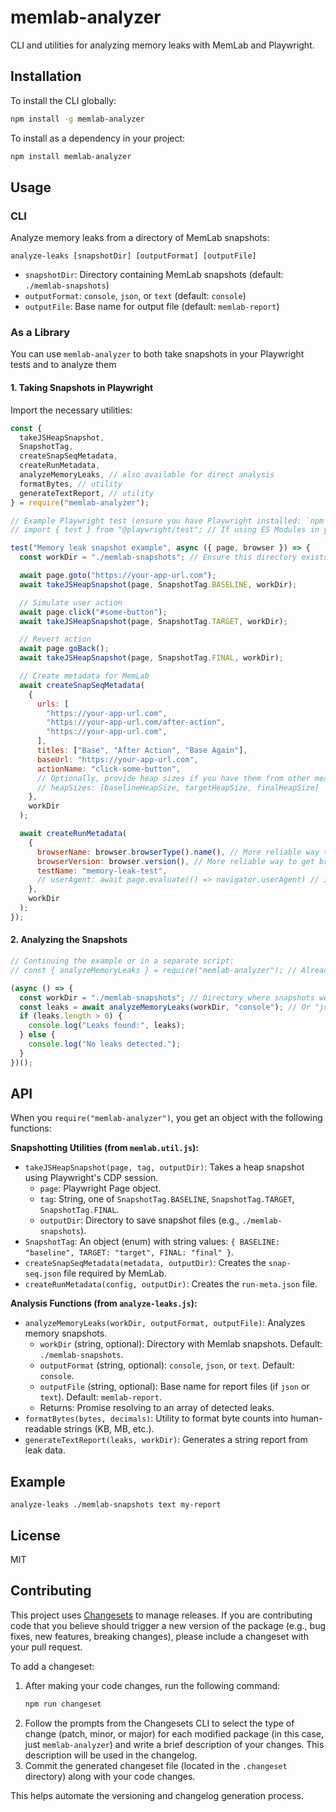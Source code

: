 # memlab-analyzer

CLI and utilities for analyzing memory leaks with MemLab and Playwright.

## Installation

To install the CLI globally:

```bash
npm install -g memlab-analyzer
```

To install as a dependency in your project:

```bash
npm install memlab-analyzer
```

## Usage

### CLI

Analyze memory leaks from a directory of MemLab snapshots:

```
analyze-leaks [snapshotDir] [outputFormat] [outputFile]
```

- `snapshotDir`: Directory containing MemLab snapshots (default: `./memlab-snapshots`)
- `outputFormat`: `console`, `json`, or `text` (default: `console`)
- `outputFile`: Base name for output file (default: `memlab-report`)

### As a Library

You can use `memlab-analyzer` to both take snapshots in your Playwright tests and to analyze them

#### 1. Taking Snapshots in Playwright

Import the necessary utilities:

```js
const {
  takeJSHeapSnapshot,
  SnapshotTag,
  createSnapSeqMetadata,
  createRunMetadata,
  analyzeMemoryLeaks, // also available for direct analysis
  formatBytes, // utility
  generateTextReport, // utility
} = require("memlab-analyzer");

// Example Playwright test (ensure you have Playwright installed: `npm install --save-dev @playwright/test`)
// import { test } from "@playwright/test"; // If using ES Modules in your test files

test("Memory leak snapshot example", async ({ page, browser }) => {
  const workDir = "./memlab-snapshots"; // Ensure this directory exists or is created

  await page.goto("https://your-app-url.com");
  await takeJSHeapSnapshot(page, SnapshotTag.BASELINE, workDir);

  // Simulate user action
  await page.click("#some-button");
  await takeJSHeapSnapshot(page, SnapshotTag.TARGET, workDir);

  // Revert action
  await page.goBack();
  await takeJSHeapSnapshot(page, SnapshotTag.FINAL, workDir);

  // Create metadata for MemLab
  await createSnapSeqMetadata(
    {
      urls: [
        "https://your-app-url.com",
        "https://your-app-url.com/after-action",
        "https://your-app-url.com",
      ],
      titles: ["Base", "After Action", "Base Again"],
      baseUrl: "https://your-app-url.com",
      actionName: "click-some-button",
      // Optionally, provide heap sizes if you have them from other means, otherwise, they might be estimated or default
      // heapSizes: [baselineHeapSize, targetHeapSize, finalHeapSize]
    },
    workDir
  );

  await createRunMetadata(
    {
      browserName: browser.browserType().name(), // More reliable way to get browser name
      browserVersion: browser.version(), // More reliable way to get browser version
      testName: "memory-leak-test",
      // userAgent: await page.evaluate(() => navigator.userAgent) // if needed
    },
    workDir
  );
});
```

#### 2. Analyzing the Snapshots

```js
// Continuing the example or in a separate script:
// const { analyzeMemoryLeaks } = require("memlab-analyzer"); // Already imported above if in same scope

(async () => {
  const workDir = "./memlab-snapshots"; // Directory where snapshots were saved
  const leaks = await analyzeMemoryLeaks(workDir, "console"); // Or "json", "text"
  if (leaks.length > 0) {
    console.log("Leaks found:", leaks);
  } else {
    console.log("No leaks detected.");
  }
})();
```

## API

When you `require("memlab-analyzer")`, you get an object with the following functions:

**Snapshotting Utilities (from `memlab.util.js`):**

- `takeJSHeapSnapshot(page, tag, outputDir)`: Takes a heap snapshot using Playwright's CDP session.
  - `page`: Playwright Page object.
  - `tag`: String, one of `SnapshotTag.BASELINE`, `SnapshotTag.TARGET`, `SnapshotTag.FINAL`.
  - `outputDir`: Directory to save snapshot files (e.g., `./memlab-snapshots`).
- `SnapshotTag`: An object (enum) with string values: `{ BASELINE: "baseline", TARGET: "target", FINAL: "final" }`.
- `createSnapSeqMetadata(metadata, outputDir)`: Creates the `snap-seq.json` file required by MemLab.
- `createRunMetadata(config, outputDir)`: Creates the `run-meta.json` file.

**Analysis Functions (from `analyze-leaks.js`):**

- `analyzeMemoryLeaks(workDir, outputFormat, outputFile)`: Analyzes memory snapshots.
  - `workDir` (string, optional): Directory with Memlab snapshots. Default: `./memlab-snapshots`.
  - `outputFormat` (string, optional): `console`, `json`, or `text`. Default: `console`.
  - `outputFile` (string, optional): Base name for report files (if `json` or `text`). Default: `memlab-report`.
  - Returns: Promise resolving to an array of detected leaks.
- `formatBytes(bytes, decimals)`: Utility to format byte counts into human-readable strings (KB, MB, etc.).
- `generateTextReport(leaks, workDir)`: Generates a string report from leak data.

## Example

```
analyze-leaks ./memlab-snapshots text my-report
```

## License

MIT

## Contributing

This project uses [Changesets](https://github.com/changesets/changesets) to manage releases. If you are contributing code that you believe should trigger a new version of the package (e.g., bug fixes, new features, breaking changes), please include a changeset with your pull request.

To add a changeset:

1. After making your code changes, run the following command:
   ```bash
   npm run changeset
   ```
2. Follow the prompts from the Changesets CLI to select the type of change (patch, minor, or major) for each modified package (in this case, just `memlab-analyzer`) and write a brief description of your changes. This description will be used in the changelog.
3. Commit the generated changeset file (located in the `.changeset` directory) along with your code changes.

This helps automate the versioning and changelog generation process.
